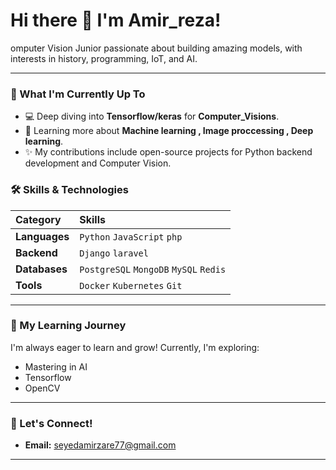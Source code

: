 # Hi there 👋 I'm __Amir_reza__!

omputer Vision Junior passionate about building amazing models, with interests in history, programming, IoT, and AI.

---

### 🚀 What I'm Currently Up To

-   💻 Deep diving into **Tensorflow/keras** for __Computer_Visions__.
-   📖 Learning more about **Machine learning , Image proccessing , Deep learning**.
-   ✨ My contributions include open-source projects for Python backend development and Computer Vision.

### 🛠️ Skills & Technologies

| Category      | Skills                                                 |
| :------------ | :----------------------------------------------------- |
| **Languages** | `Python` `JavaScript` `php`|
| **Backend** | `Django` `laravel`  |
| **Databases** | `PostgreSQL` `MongoDB` `MySQL` `Redis` |
| **Tools** | `Docker` `Kubernetes` `Git`   |

---

### 🌱 My Learning Journey

I'm always eager to learn and grow! Currently, I'm exploring:

* Mastering in AI
* Tensorflow
* OpenCV

---

### 🔗 Let's Connect!

* **Email:** seyedamirzare77@gmail.com

---


